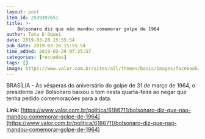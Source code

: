 ```yaml
---
layout: post
item_id: 2539397651
title: >-
    Bolsonaro diz que não mandou comemorar golpe de 1964
author: Tatu D'Oquei
date: 2019-03-28 15:55:54
pub_date: 2019-03-28 15:55:54
time_added: 2019-03-29 07:25:57
categories: [recuadas]
tags: []
image: https://www.valor.com.br/sites/all/themes/basic/images/facebook/valor-big.jpg
---
```


BRASÍLIA - Às vésperas do aniversário do golpe de 31 de março de 1964, o presidente Jair Bolsonaro baixou o tom nesta quarta-feira ao negar que tenha pedido comemorações para a data.

**Link:** [https://www.valor.com.br/politica/6186711/bolsonaro-diz-que-nao-mandou-comemorar-golpe-de-1964](https://www.valor.com.br/politica/6186711/bolsonaro-diz-que-nao-mandou-comemorar-golpe-de-1964)

